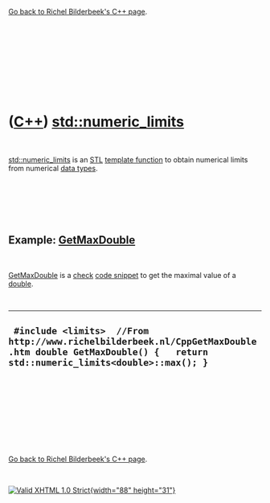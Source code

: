 

[Go back to Richel Bilderbeek's C++ page](Cpp.htm).

 

 

 

 

 

([C++](Cpp.htm)) [std::numeric\_limits](CppNumeric_limits.htm)
==============================================================

 

[std::numeric\_limits](CppNumeric_limits.htm) is an [STL](CppStl.htm)
[template function](CppTemplateFunction.htm) to obtain numerical limits
from numerical [data types](CppDataType.htm).

 

 

 

Example: [GetMaxDouble](CppGetMaxDouble.htm)
--------------------------------------------

 

[GetMaxDouble](CppGetMaxDouble.htm) is a [check](CppCheck.htm) [code
snippet](CppCodeSnippets.htm) to get the maximal value of a
[double](CppDouble.htm).

 

  --------------------------------------------------------------------------------------------------------------------------------------------------------
  ` #include <limits>  //From http://www.richelbilderbeek.nl/CppGetMaxDouble.htm double GetMaxDouble() {   return std::numeric_limits<double>::max(); }`
  --------------------------------------------------------------------------------------------------------------------------------------------------------

 

 

 

 

 

[Go back to Richel Bilderbeek's C++ page](Cpp.htm).



 

[![Valid XHTML 1.0 Strict](valid-xhtml10.png){width="88"
height="31"}](http://validator.w3.org/check?uri=referer)
